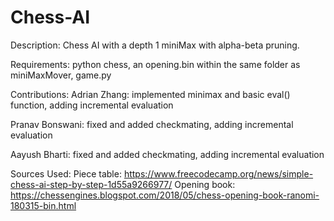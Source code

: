 # Chess-AI
Description:
  Chess AI with a depth 1 miniMax with alpha-beta pruning.

Requirements:
 python chess, an opening.bin within the same folder as miniMaxMover, game.py

Contributions:
  Adrian Zhang: implemented minimax and basic eval() function, adding incremental evaluation

  Pranav Bonswani: fixed and added checkmating, adding incremental evaluation

  Aayush Bharti: fixed and added checkmating, adding incremental evaluation

Sources Used:
  Piece table: https://www.freecodecamp.org/news/simple-chess-ai-step-by-step-1d55a9266977/
  Opening book: https://chessengines.blogspot.com/2018/05/chess-opening-book-ranomi-180315-bin.html
